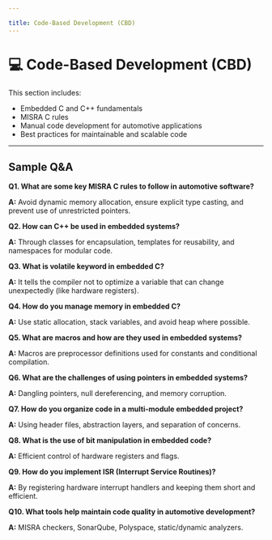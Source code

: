 ```yaml
---

title: Code-Based Development (CBD)
---
```


# 💻 Code-Based Development (CBD)

This section includes:

- Embedded C and C++ fundamentals
- MISRA C rules
- Manual code development for automotive applications
- Best practices for maintainable and scalable code

---

## Sample Q&A

**Q1. What are some key MISRA C rules to follow in automotive software?**

**A:** Avoid dynamic memory allocation, ensure explicit type casting, and prevent use of unrestricted pointers.

**Q2. How can C++ be used in embedded systems?**

**A:** Through classes for encapsulation, templates for reusability, and namespaces for modular code.

**Q3. What is volatile keyword in embedded C?**

**A:** It tells the compiler not to optimize a variable that can change unexpectedly (like hardware registers).

**Q4. How do you manage memory in embedded C?**

**A:** Use static allocation, stack variables, and avoid heap where possible.

**Q5. What are macros and how are they used in embedded systems?**

**A:** Macros are preprocessor definitions used for constants and conditional compilation.

**Q6. What are the challenges of using pointers in embedded systems?**

**A:** Dangling pointers, null dereferencing, and memory corruption.

**Q7. How do you organize code in a multi-module embedded project?**

**A:** Using header files, abstraction layers, and separation of concerns.

**Q8. What is the use of bit manipulation in embedded code?**

**A:** Efficient control of hardware registers and flags.

**Q9. How do you implement ISR (Interrupt Service Routines)?**

**A:** By registering hardware interrupt handlers and keeping them short and efficient.

**Q10. What tools help maintain code quality in automotive development?**

**A:** MISRA checkers, SonarQube, Polyspace, static/dynamic analyzers.
